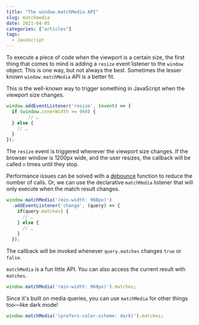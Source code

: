 ```yaml
---
title: "The window.matchMedia API"
slug: matchmedia
date: 2021-04-05
categories: ["articles"]
tags:
  - JavaScript
---
```


To execute a piece of code when the viewport is a certain size, the first thing that comes to mind is adding a `resize` event listener to the `window` object. This is one way, but not always the best. Sometimes the lesser known `window.matchMedia` API is a better fit.

<!--more-->

This is the well-known way to trigger something in JavaScript when the viewport size changes.

```js
window.addEventListener('resize', (event) => {
  if (window.innerWidth >= 960) {
        // …
  } else {
    // …
  }
});
```

The `resize` event is triggered whenever the viewport size changes. If the browser window is 1200px wide, and the user resizes, the callback will be called `n` times until they stop.

Performance issues can be solved with a [debounce](https://davidwalsh.name/javascript-debounce-function) function to reduce the number of calls. Or, we can use the declarative `matchMedia` listener that will only execute when the match result changes.

```js
window.matchMedia('(min-width: 960px)')
  .addEventListener('change', (query) => {
    if(query.matches) {
      // …
    } else {
      // …
    }
  });
```

The callback will be invoked whenever `query.matches` changes `true` or `false`.

`matchMedia` is a fun little API. You can also access the current result with `matches`.

```js
window.matchMedia('(min-width: 960px)').matches;
```

Since it's built on media queries, you can use `matchMedia` for other things too—like dark mode!

```js
window.matchMedia('(prefers-color-scheme: dark)').matches;
```
